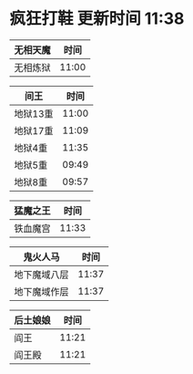 # 疯狂打鞋 更新时间 11:38

| 无相天魔   | 时间    |
|--------|-------|
| 无相炼狱 | 11:00 |

| 间王   | 时间    |
|--------|-------|
| 地狱13重 | 11:00 |
| 地狱17重 | 11:09 |
| 地狱4重 | 11:35 |
| 地狱5重 | 09:49 |
| 地狱8重 | 09:57 |

| 猛魔之王   | 时间    |
|--------|-------|
| 铁血魔宫 | 11:33 |

| 鬼火人马   | 时间    |
|--------|-------|
| 地下魔域八层 | 11:37 |
| 地下魔域作层 | 11:37 |

| 后土娘娘   | 时间    |
|--------|-------|
| 阎王 | 11:21 |
| 阎王殿 | 11:21 |